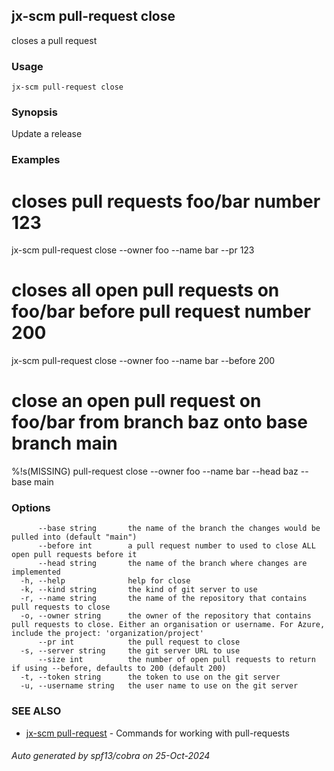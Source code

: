 ## jx-scm pull-request close

closes a pull request

### Usage

```
jx-scm pull-request close
```

### Synopsis

Update a release

### Examples

  # closes pull requests foo/bar number 123
  jx-scm pull-request close --owner foo --name bar --pr 123
  
  # closes all open pull requests on foo/bar before pull request number 200
  jx-scm pull-request close --owner foo --name bar --before 200
  
  # close an open pull request on foo/bar from branch baz onto base branch main
  %!s(MISSING) pull-request close --owner foo --name bar --head baz --base main

### Options

```
      --base string       the name of the branch the changes would be pulled into (default "main")
      --before int        a pull request number to used to close ALL open pull requests before it
      --head string       the name of the branch where changes are implemented
  -h, --help              help for close
  -k, --kind string       the kind of git server to use
  -r, --name string       the name of the repository that contains pull requests to close
  -o, --owner string      the owner of the repository that contains pull requests to close. Either an organisation or username. For Azure, include the project: 'organization/project'
      --pr int            the pull request to close
  -s, --server string     the git server URL to use
      --size int          the number of open pull requests to return if using --before, defaults to 200 (default 200)
  -t, --token string      the token to use on the git server
  -u, --username string   the user name to use on the git server
```

### SEE ALSO

* [jx-scm pull-request](jx-scm_pull-request.md)	 - Commands for working with pull-requests

###### Auto generated by spf13/cobra on 25-Oct-2024
